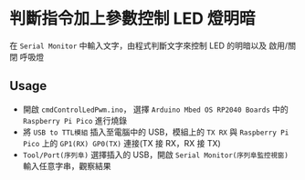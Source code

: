 # 判斷指令加上參數控制 LED 燈明暗

在 `Serial Monitor` 中輸入文字，由程式判斷文字來控制 LED 的明暗以及 啟用/關閉 呼吸燈

## Usage

- 開啟 `cmdControlLedPwm.ino`， 選擇 `Arduino Mbed OS RP2040 Boards` 中的 `Raspberry Pi Pico` 進行燒錄
- 將 `USB to TTL模組` 插入至電腦中的 USB，模組上的 `TX RX` 與 `Raspberry Pi Pico` 上的 `GP1(RX) GP0(TX)` 連接(TX 接 RX，RX 接 TX)
- `Tool/Port(序列阜)` 選擇插入的 USB，開啟 `Serial Monitor(序列阜監控視窗)` 輸入任意字串，觀察結果
